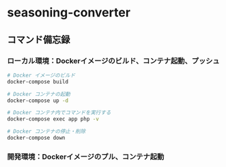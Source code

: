 # seasoning-converter

## コマンド備忘録
### ローカル環境：Dockerイメージのビルド、コンテナ起動、プッシュ
```bash
# Docker イメージのビルド
docker-compose build

# Docker コンテナの起動
docker-compose up -d

# Docker コンテナ内でコマンドを実行する
docker-compose exec app php -v

# Docker コンテナの停止・削除
docker-compose down
```
### 開発環境：Dockerイメージのプル、コンテナ起動
